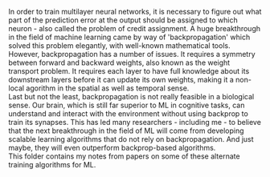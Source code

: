 In order to train multilayer neural networks, it is necessary to figure out what part of the prediction error at the output should be assigned to which neuron - also called the problem of credit assignment. A huge breakthrough in the field of machine learning came by way of 'backpropagation' which solved this problem elegantly, with well-known mathematical tools.  
However, backpropagation has a number of issues. It requires a symmetry between forward and backward weights, also known as the weight transport problem. It requires each layer to have full knowledge about its downstream layers before it can update its own weights, making it a non-local agorithm in the spatial as well as temporal sense.  
Last but not the least, backpropagation is not really feasible in a biological sense. Our brain, which is still far superior to ML in cognitive tasks, can understand and interact with the environment without using backprop to train its synapses. This has led many researchers - including me - to believe that the next breakthrough in the field of ML will come from developing scalable learning algorithms that do not rely on backpropagation. And just maybe, they will even outperform backprop-based algorithms.  
This folder contains my notes from papers on some of these alternate training algorithms for ML.
